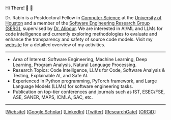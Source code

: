 Hi There! 👋 🔭

Dr. Rabin is a Postdoctoral Fellow in [Computer Science](https://www.uh.edu/nsm/computer-science/) at the [University of Houston](https://www.uh.edu/) and a member of the [Software Engineering Research Group (SERG)](https://uh.edu/serg/), supervised by [Dr. Alipour](https://www.aminalipour.com/). We are interested in AI/ML and LLMs for code intelligence and currently exploring methodologies to evaluate and enhance the transparency and safety of source code models. Visit my [website](https://sites.google.com/view/mdrafiqulrabin) for a detailed overview of my activities.

---

- Area of Interest: Software Engineering, Machine Learning, Deep Learning, Program Analysis, Natural Language Processing.
- Research Topics: Code Intelligence, LLMs for Code, Software Analysis & Testing, Explainable AI, and Safe AI.
- Experienced in Python programming, PyTorch framework, and Large Language Models (LLMs) for software engineering tasks.
- Publication on top-tier conferences and journals such as IST, ESEC/FSE, ASE, SANER, MAPS, ICMLA, SAC, etc.

---

\[[Website](https://sites.google.com/view/mdrafiqulrabin)]
\[[Google Scholar](https://scholar.google.com/citations?user=zWB5QnwAAAAJ&hl=en)]
\[[LinkedIn](https://www.linkedin.com/in/mdrafiqulrabin/)]
\[[Twitter](https://twitter.com/mdrafiqulrabin)]
\[[ResearchGate](https://www.researchgate.net/profile/Md-Rafiqul-Islam-Rabin)]
\[[ORCiD](https://orcid.org/0000-0001-5575-0528)]
